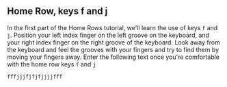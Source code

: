 ## Home Row, keys f and j

In the first part of the Home Rows tutorial, we'll learn the use of keys `f` and `j`.
Position your left index finger on the left groove on the keyboard, and your right index finger on the right groove of the keyboard. Look away from the keyboard and feel the grooves with your fingers and try to find them by moving your fingers away.
Enter the following text once you're comfortable with the home row keys `f` and `j`

```
fffjjjfjfjfjjjjfff
```